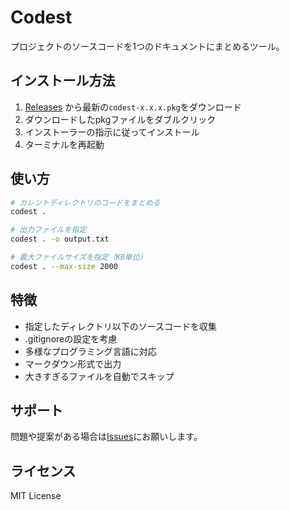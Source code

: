 # Codest

プロジェクトのソースコードを1つのドキュメントにまとめるツール。

## インストール方法

1. [Releases](https://github.com/no-problem-dev/codest/releases) から最新の`codest-x.x.x.pkg`をダウンロード
2. ダウンロードしたpkgファイルをダブルクリック
3. インストーラーの指示に従ってインストール
4. ターミナルを再起動

## 使い方

```bash
# カレントディレクトリのコードをまとめる
codest .

# 出力ファイルを指定
codest . -o output.txt

# 最大ファイルサイズを指定（KB単位）
codest . --max-size 2000
```

## 特徴

- 指定したディレクトリ以下のソースコードを収集
- .gitignoreの設定を考慮
- 多様なプログラミング言語に対応
- マークダウン形式で出力
- 大きすぎるファイルを自動でスキップ

## サポート

問題や提案がある場合は[Issues](https://github.com/no-problem-dev/codest/issues)にお願いします。

## ライセンス

MIT License